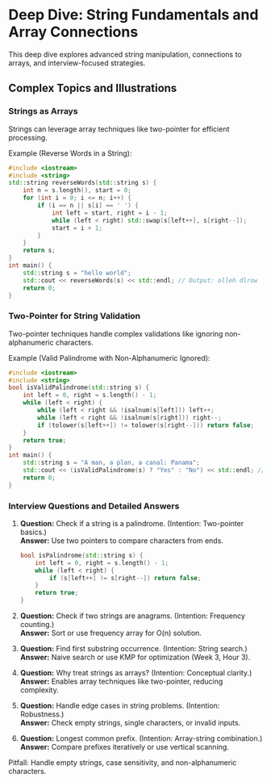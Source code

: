 # Deep Dive: String Fundamentals and Array Connections

This deep dive explores advanced string manipulation, connections to arrays, and interview-focused strategies.

## Complex Topics and Illustrations

### Strings as Arrays
Strings can leverage array techniques like two-pointer for efficient processing.

Example (Reverse Words in a String):
```cpp
#include <iostream>
#include <string>
std::string reverseWords(std::string s) {
    int n = s.length(), start = 0;
    for (int i = 0; i <= n; i++) {
        if (i == n || s[i] == ' ') {
            int left = start, right = i - 1;
            while (left < right) std::swap(s[left++], s[right--]);
            start = i + 1;
        }
    }
    return s;
}
int main() {
    std::string s = "hello world";
    std::cout << reverseWords(s) << std::endl; // Output: olleh dlrow
    return 0;
}
```

### Two-Pointer for String Validation
Two-pointer techniques handle complex validations like ignoring non-alphanumeric characters.

Example (Valid Palindrome with Non-Alphanumeric Ignored):
```cpp
#include <iostream>
#include <string>
bool isValidPalindrome(std::string s) {
    int left = 0, right = s.length() - 1;
    while (left < right) {
        while (left < right && !isalnum(s[left])) left++;
        while (left < right && !isalnum(s[right])) right--;
        if (tolower(s[left++]) != tolower(s[right--])) return false;
    }
    return true;
}
int main() {
    std::string s = "A man, a plan, a canal: Panama";
    std::cout << (isValidPalindrome(s) ? "Yes" : "No") << std::endl; // Output: Yes
    return 0;
}
```

### Interview Questions and Detailed Answers

1. **Question:** Check if a string is a palindrome. (Intention: Two-pointer basics.)  
   **Answer:** Use two pointers to compare characters from ends.
   ```cpp
   bool isPalindrome(std::string s) {
       int left = 0, right = s.length() - 1;
       while (left < right) {
           if (s[left++] != s[right--]) return false;
       }
       return true;
   }
   ```

2. **Question:** Check if two strings are anagrams. (Intention: Frequency counting.)  
   **Answer:** Sort or use frequency array for O(n) solution.

3. **Question:** Find first substring occurrence. (Intention: String search.)  
   **Answer:** Naive search or use KMP for optimization (Week 3, Hour 3).

4. **Question:** Why treat strings as arrays? (Intention: Conceptual clarity.)  
   **Answer:** Enables array techniques like two-pointer, reducing complexity.

5. **Question:** Handle edge cases in string problems. (Intention: Robustness.)  
   **Answer:** Check empty strings, single characters, or invalid inputs.

6. **Question:** Longest common prefix. (Intention: Array-string combination.)  
   **Answer:** Compare prefixes iteratively or use vertical scanning.

Pitfall: Handle empty strings, case sensitivity, and non-alphanumeric characters.